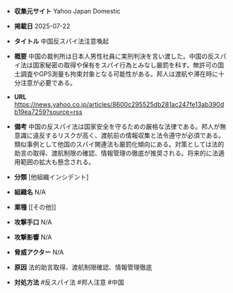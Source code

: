 - **収集元サイト**
Yahoo Japan Domestic

- **掲載日**
2025-07-22

- **タイトル**
中国反スパイ法注意喚起

- **概要**
中国の裁判所は日本人男性社員に実刑判決を言い渡した。中国の反スパイ法は国家秘密の取得や保有をスパイ行為とみなし厳罰を科す。無許可の国土調査やGPS測量も拘束対象となる可能性がある。邦人は渡航や滞在時に十分注意が必要である。

- **URL**
https://news.yahoo.co.jp/articles/8600c295525db281ac247fe13ab390db19ea7259?source=rss

- **備考**
中国の反スパイ法は国家安全を守るための厳格な法律である。邦人が無意識に違反するリスクが高く、渡航前の情報収集と法令遵守が必須である。類似事例として他国のスパイ関連法も厳罰化傾向にある。対策としては法的助言の取得、渡航制限の確認、情報管理の徹底が推奨される。将来的に法適用範囲の拡大も懸念される。

- **分類**
[他組織インシデント]

- **組織名**
N/A

- **業種**
[[その他]]

- **攻撃手口**
N/A

- **攻撃影響**
N/A

- **脅威アクター**
N/A

- **原因**
法的助言取得、渡航制限確認、情報管理徹底

- **対処方法**
#反スパイ法 #邦人注意 #中国
